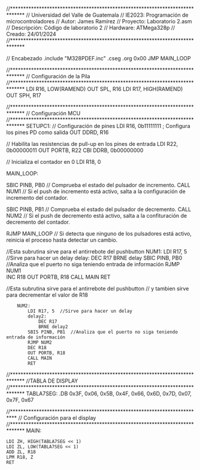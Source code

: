 //*****************************************************************************
// Universidad del Valle de Guatemala
// IE2023: Programación de microcontroladores
// Autor: James Ramírez
// Proyecto: Laboratorio 2.asm
// Descripción: Código de laboratorio 2
// Hardware: ATMega328p
// Creado: 24/01/2024
//*****************************************************************************

// Encabezado
.include "M328PDEF.inc"
.cseg
.org 0x00
	JMP MAIN_LOOP

//*****************************************************************************
// Configuración de la Pila
//*****************************************************************************
LDI R16, LOW(RAMEND)
OUT SPL, R16
LDI R17, HIGH(RAMEND)
OUT SPH, R17

//*****************************************************************************
// Configuración MCU
//*****************************************************************************
SETUPC1:
   // Configuración de pines
   LDI R16, 0b11111111  ; Configura los pines PD como salida
   OUT DDRD, R16	


   // Habilita las resistencias de pull-up en los pines de entrada
   LDI R22, 0b00000011
   OUT PORTB, R22
   CBI DDRB, 0b00000000

   // Inicializa el contador en 0
   LDI R18, 0


MAIN_LOOP:

   SBIC PINB, PB0		// Comprueba el estado del pulsador de incremento.
   CALL NUM1			// Si el push de incremento está activo, salta a la configuración de incremento del contador.

   SBIC PINB, PB1		// Comprueba el estado del pulsador de decremento.
   CALL NUM2			// Si el push de decremento está activo, salta a la confituración de decremento del contador.

   RJMP MAIN_LOOP		// Si detecta que ninguno de los pulsadores está activo, reinicia el proceso hasta detectar un cambio.


//Esta subrutina sirve para el antirrebote del pushbutton
NUM1:
	LDI R17, 5  //Sirve para hacer un delay 
	delay:
		DEC R17
		BRNE delay
	SBIC PINB, PB0		//Analiza que el puerto no siga teniendo entrada de información
	RJMP NUM1			
	INC R18
	OUT PORTB, R18
	CALL MAIN
	RET

//Esta subrutina sirve para el antirrebote del pushbutton
// y tambien sirve para decrementar el valor de R18 

		NUM2:
			LDI R17, 5  //Sirve para hacer un delay
			delay2:
				DEC R17
				BRNE delay2
			SBIS PINB, PB1	//Analiza que el puerto no siga teniendo entrada de información
			RJMP NUM2			
			DEC R18
			OUT PORTB, R18
			CALL MAIN
			RET


//*****************************************************************************
	//TABLA DE DISPLAY
//*****************************************************************************
	TABLA7SEG: .DB	0x3F, 0x06, 0x5B, 0x4F, 0x66, 0x6D, 0x7D, 0x07, 0x7F, 0x67

//**************************************************************************
   	// Configuración para el display
//*****************************************************************************
MAIN:

	LDI ZH, HIGH(TABLA7SEG << 1)
	LDI ZL, LOW(TABLA7SEG << 1)
	ADD ZL, R18 
	LPM R18, Z  
	RET
